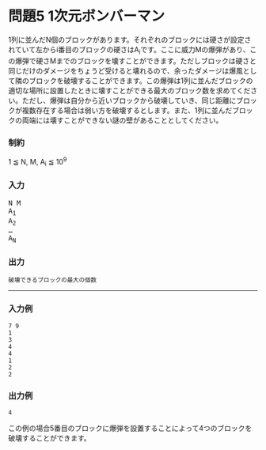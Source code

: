 # 問題5 1次元ボンバーマン

1列に並んだN個のブロックがあります。それぞれのブロックには硬さが設定されていて左からi番目のブロックの硬さはA<sub>i</sub>です。ここに威力Mの爆弾があり、この爆弾で硬さMまでのブロックを壊すことができます。ただしブロックは硬さと同じだけのダメージをちょうど受けると壊れるので、余ったダメージは爆風として隣のブロックを破壊することができます。この爆弾は1列に並んだブロックの適切な場所に設置したときに壊すことができる最大のブロック数を求めてください。ただし、爆弾は自分から近いブロックから破壊していき、同じ距離にブロックが複数存在する場合は弱い方を破壊するとします。また、1列に並んだブロックの両端には壊すことができない謎の壁があることとしてください。

### 制約
1 ≦ N, M, A<sub>i</sub> ≦ 10<sup>9</sup>

### 入力
<pre>
N M
A<sub>1</sub>
A<sub>2</sub>
…
A<sub>N</sub>
</pre>

### 出力
```
破壊できるブロックの最大の個数
```

---
### 入力例
```
7 9
1
3
4
4
1
2
2
```

### 出力例
```
4
```
この例の場合5番目のブロックに爆弾を設置することによって4つのブロックを破壊することができます。